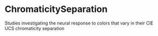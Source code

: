 # ChromaticitySeparation
Studies investigating the neural response to colors that vary in their CIE UCS chromaticity separation
